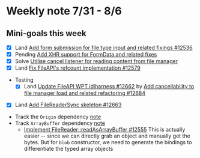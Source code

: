 # Weekly note 7/31 - 8/6

## Mini-goals this week
+ [x] Land [Add form submission for file type input and related fixings #12536](https://github.com/servo/servo/pull/12536)
+ [x] Pending [Add XHR support for FormData and related fixes](#12780)
+ [x] Solve [Utilise cancel listener for reading content from file manager](https://github.com/servo/servo/issues/12589)
+ [x] Land [Fix FileAPI's refcount implementation #12579](https://github.com/servo/servo/pull/12579)
- Testing
    - [x] Land [Update FileAPI WPT idlharness #12662](https://github.com/servo/servo/pull/12662) by [Add cancellability to file manager load and related refactoring #12684](https://github.com/servo/servo/pull/12684)
- [x] Land [Add FileReaderSync skeleton #12663](https://github.com/servo/servo/pull/12663)
- Track the `Origin` dependency [note](../notes/origin.md)
- Track `ArrayBuffer` dependency [note](../notes/typed_array.md)
    - [Implement FileReader::readAsArrayBuffer #12555](https://github.com/servo/servo/issues/12555) This is actually easier -- since we can directly grab an object and manually get the bytes. But for `blob` constructor, we need to generate the bindings to differentiate the typed array objects
